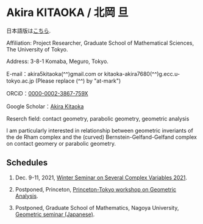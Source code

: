 # Akira KITAOKA / 北岡 旦

日本語版は[こちら](https://akira5kitaoka.github.io/Akira5Kitaoka.github.io/).


Affiliation: Project Researcher, Graduate School of Mathematical Sciences, The University of Tokyo.

Address: 3-8-1 Komaba, Meguro, Tokyo.

E-mail：akira5kitaoka(^^)gmail.com or kitaoka-akira7680(^^)g.ecc.u-tokyo.ac.jp
(Please replace (^^) by "at-mark")

ORCiD：[0000-0002-3867-759X](https://orcid.org/0000-0002-3867-759X)

Google Scholar：[Akira Kitaoka](https://scholar.google.com/citations?hl=ja&user=Cho6jckAAAAJ)

Reserch field: contact geometry, parabolic geometry, geometric analysis

I am particularly interested in relationship between geometric inveriants of the de Rham complex and the (curved) Bernstein-Gelfand-Gelfand complex on contact geomery or parabolic geometry.




## Schedules

1. Dec. 9-11, 2021, [Winter Seminar on Several Complex Variables 2021](https://www.comp.tmu.ac.jp/hisamoto/SCVwinter2021.html).

1. Postponed, Princeton, [Princeton-Tokyo workshop on Geometric Analysis](https://sites.google.com/view/princeton-tokyo-ga-2020).

1. Postponed, Graduate School of Mathematics, Nagoya University, [Geometric seminar (Japanese)](https://sites.google.com/site/geometryseminarnagoya/).
